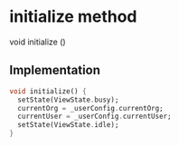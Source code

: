


# initialize method








void initialize
()








## Implementation

```dart
void initialize() {
  setState(ViewState.busy);
  currentOrg = _userConfig.currentOrg;
  currentUser = _userConfig.currentUser;
  setState(ViewState.idle);
}
```







